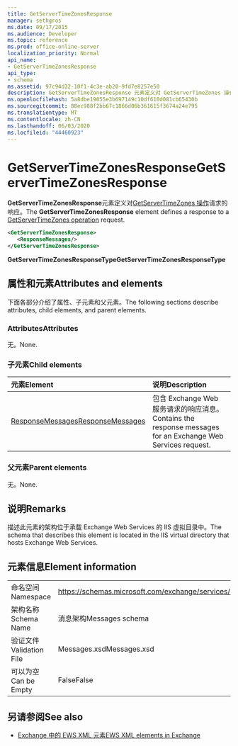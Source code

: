 ```yaml
---
title: GetServerTimeZonesResponse
manager: sethgros
ms.date: 09/17/2015
ms.audience: Developer
ms.topic: reference
ms.prod: office-online-server
localization_priority: Normal
api_name:
- GetServerTimeZonesResponse
api_type:
- schema
ms.assetid: 97c94d32-10f1-4c3e-ab20-9fd7e8257e50
description: GetServerTimeZonesResponse 元素定义对 GetServerTimeZones 操作请求的响应。
ms.openlocfilehash: 5a8dbe19055e3b697149c10df610d081cb65430b
ms.sourcegitcommit: 88ec988f2bb67c1866d06b361615f3674a24e795
ms.translationtype: MT
ms.contentlocale: zh-CN
ms.lasthandoff: 06/03/2020
ms.locfileid: "44460923"
---
```

# <a name="getservertimezonesresponse"></a><span data-ttu-id="13df7-103">GetServerTimeZonesResponse</span><span class="sxs-lookup"><span data-stu-id="13df7-103">GetServerTimeZonesResponse</span></span>

<span data-ttu-id="13df7-104">**GetServerTimeZonesResponse**元素定义对[GetServerTimeZones 操作](getservertimezones-operation.md)请求的响应。</span><span class="sxs-lookup"><span data-stu-id="13df7-104">The **GetServerTimeZonesResponse** element defines a response to a [GetServerTimeZones operation](getservertimezones-operation.md) request.</span></span> 
  
```XML
<GetServerTimeZonesResponse>
   <ResponseMessages/>
</GetServerTimeZonesResponse>
```

 <span data-ttu-id="13df7-105">**GetServerTimeZonesResponseType**</span><span class="sxs-lookup"><span data-stu-id="13df7-105">**GetServerTimeZonesResponseType**</span></span>
## <a name="attributes-and-elements"></a><span data-ttu-id="13df7-106">属性和元素</span><span class="sxs-lookup"><span data-stu-id="13df7-106">Attributes and elements</span></span>

<span data-ttu-id="13df7-107">下面各部分介绍了属性、子元素和父元素。</span><span class="sxs-lookup"><span data-stu-id="13df7-107">The following sections describe attributes, child elements, and parent elements.</span></span>
  
### <a name="attributes"></a><span data-ttu-id="13df7-108">Attributes</span><span class="sxs-lookup"><span data-stu-id="13df7-108">Attributes</span></span>

<span data-ttu-id="13df7-109">无。</span><span class="sxs-lookup"><span data-stu-id="13df7-109">None.</span></span>
  
### <a name="child-elements"></a><span data-ttu-id="13df7-110">子元素</span><span class="sxs-lookup"><span data-stu-id="13df7-110">Child elements</span></span>

|<span data-ttu-id="13df7-111">**元素**</span><span class="sxs-lookup"><span data-stu-id="13df7-111">**Element**</span></span>|<span data-ttu-id="13df7-112">**说明**</span><span class="sxs-lookup"><span data-stu-id="13df7-112">**Description**</span></span>|
|:-----|:-----|
|[<span data-ttu-id="13df7-113">ResponseMessages</span><span class="sxs-lookup"><span data-stu-id="13df7-113">ResponseMessages</span></span>](responsemessages.md) <br/> |<span data-ttu-id="13df7-114">包含 Exchange Web 服务请求的响应消息。</span><span class="sxs-lookup"><span data-stu-id="13df7-114">Contains the response messages for an Exchange Web Services request.</span></span>  <br/> |
   
### <a name="parent-elements"></a><span data-ttu-id="13df7-115">父元素</span><span class="sxs-lookup"><span data-stu-id="13df7-115">Parent elements</span></span>

<span data-ttu-id="13df7-116">无。</span><span class="sxs-lookup"><span data-stu-id="13df7-116">None.</span></span>
  
## <a name="remarks"></a><span data-ttu-id="13df7-117">说明</span><span class="sxs-lookup"><span data-stu-id="13df7-117">Remarks</span></span>

<span data-ttu-id="13df7-118">描述此元素的架构位于承载 Exchange Web Services 的 IIS 虚拟目录中。</span><span class="sxs-lookup"><span data-stu-id="13df7-118">The schema that describes this element is located in the IIS virtual directory that hosts Exchange Web Services.</span></span>
  
## <a name="element-information"></a><span data-ttu-id="13df7-119">元素信息</span><span class="sxs-lookup"><span data-stu-id="13df7-119">Element information</span></span>

|||
|:-----|:-----|
|<span data-ttu-id="13df7-120">命名空间</span><span class="sxs-lookup"><span data-stu-id="13df7-120">Namespace</span></span>  <br/> |https://schemas.microsoft.com/exchange/services/2006/messages  <br/> |
|<span data-ttu-id="13df7-121">架构名称</span><span class="sxs-lookup"><span data-stu-id="13df7-121">Schema Name</span></span>  <br/> |<span data-ttu-id="13df7-122">消息架构</span><span class="sxs-lookup"><span data-stu-id="13df7-122">Messages schema</span></span>  <br/> |
|<span data-ttu-id="13df7-123">验证文件</span><span class="sxs-lookup"><span data-stu-id="13df7-123">Validation File</span></span>  <br/> |<span data-ttu-id="13df7-124">Messages.xsd</span><span class="sxs-lookup"><span data-stu-id="13df7-124">Messages.xsd</span></span>  <br/> |
|<span data-ttu-id="13df7-125">可以为空</span><span class="sxs-lookup"><span data-stu-id="13df7-125">Can be Empty</span></span>  <br/> |<span data-ttu-id="13df7-126">False</span><span class="sxs-lookup"><span data-stu-id="13df7-126">False</span></span>  <br/> |
   
## <a name="see-also"></a><span data-ttu-id="13df7-127">另请参阅</span><span class="sxs-lookup"><span data-stu-id="13df7-127">See also</span></span>



- [<span data-ttu-id="13df7-128">Exchange 中的 EWS XML 元素</span><span class="sxs-lookup"><span data-stu-id="13df7-128">EWS XML elements in Exchange</span></span>](ews-xml-elements-in-exchange.md)

